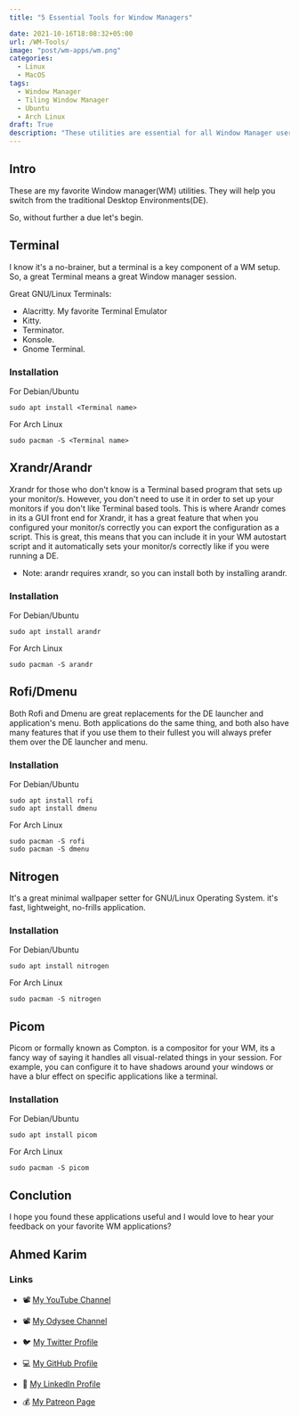```yaml
---
title: "5 Essential Tools for Window Managers"

date: 2021-10-16T18:08:32+05:00
url: /WM-Tools/
image: "post/wm-apps/wm.png"
categories:
  - Linux
  - MacOS
tags:
  - Window Manager 
  - Tiling Window Manager 
  - Ubuntu
  - Arch Linux 
draft: True 
description: "These utilities are essential for all Window Manager users"
---
```


##  Intro
These are my favorite Window manager(WM) utilities. They will help you switch from the traditional Desktop Environments(DE).

So, without further a due let's begin.

##  Terminal
I know it's a no-brainer, but a terminal is a key component of a WM setup. So, a great Terminal means a great Window manager session.

Great GNU/Linux Terminals:
- Alacritty. My favorite Terminal Emulator 
- Kitty.
- Terminator.
- Konsole.
- Gnome Terminal.

### Installation
For Debian/Ubuntu
```
sudo apt install <Terminal name>
```
For Arch Linux
```
sudo pacman -S <Terminal name>
```

##  Xrandr/Arandr
Xrandr for those who don't know is a Terminal based program that sets up your monitor/s. However, you don't need to use it in order to set up your monitors if you don't like Terminal based tools. This is where Arandr comes in its a GUI front end for Xrandr, it has a great feature that when you configured your monitor/s correctly you can export the configuration as a script. This is great, this means that you can include it in your WM autostart script and it automatically sets your monitor/s correctly like if you were running a DE.
* Note: arandr requires xrandr, so you can install both by installing arandr.

### Installation
For Debian/Ubuntu
```
sudo apt install arandr
```
For Arch Linux
```
sudo pacman -S arandr
```

##  Rofi/Dmenu
Both Rofi and Dmenu are great replacements for the DE launcher and application's menu.
Both applications do the same thing, and both also have many features that if you use them to their fullest you will always prefer them over the DE launcher and menu.

### Installation
For Debian/Ubuntu
```
sudo apt install rofi
sudo apt install dmenu
```
For Arch Linux
```
sudo pacman -S rofi
sudo pacman -S dmenu
```

##  Nitrogen
It's a great minimal wallpaper setter for GNU/Linux Operating System. it's fast, lightweight, no-frills application. 

### Installation
For Debian/Ubuntu
```
sudo apt install nitrogen
```
For Arch Linux
```
sudo pacman -S nitrogen
```

##  Picom
Picom or formally known as Compton. is a compositor for your WM, its a fancy way of saying it handles all visual-related things in your session. For example, you can configure it to have shadows around your windows or have a blur effect on specific applications like a terminal. 

### Installation
For Debian/Ubuntu
```
sudo apt install picom
```
For Arch Linux
```
sudo pacman -S picom
```

##  Conclution
I hope you found these applications useful and I would love to hear your feedback on your favorite WM applications?

<!--
## Video Walkthrough
[![LibreGaming Video](https://img.youtube.com/vi/QJXbxzLbS3Y/0.jpg)](https://youtu.be/QJXbxzLbS3Y)  
_Note: YouTube Video - Hold Ctrl + Left Click to open in new window_
-->

## Ahmed Karim 

### Links

- 📽 [My YouTube Channel](https://t.co/qNbPadCaHI?amp=1)

- 📽 [My Odysee Channel](https://odysee.com/$/invite/@CTRLplusA:7)

- 🐦 [My Twitter Profile](https://twitter.com/CTRLpluzA)

- 💻 [My GitHub Profile](https://github.com/Ahmed-Al-Balochi)

- 💼 [My LinkedIn Profile](https://www.linkedin.com/in/ahmed-al-balochi-b97b9b150/)

- 💰 [My Patreon Page](https://patreon.com/user?u=42792180)